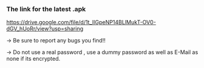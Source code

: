 <h3>The link for the latest .apk</h3>



https://drive.google.com/file/d/1t_lIGpeNP14BLlMukT-OV0-dGV_hUoRr/view?usp=sharing


-> Be sure to report any bugs you find!! 

-> Do not use a real password , use a dummy password as well as E-Mail as none if its encrypted. 
